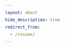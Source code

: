 ```yaml
---
layout: about   
hide_description: true  
redirect_from:  
  - /resume/  
---
```


<!-- <!DOCTYPE html> -->
<html lang="ko">
<head>
    <meta charset="UTF-8">
    <meta name="viewport" content="width=device-width, initial-scale=1.0">
    <title>GitHub Profile Page</title>
    <style>
        /* Reset and Base Styles */  
        * {  
            margin: 0;  
            padding: 0;  
            box-sizing: border-box;  
        }  

        /* CSS Variables from Design System */  
        :root {  
            /* Colors */  
            --color-neutral-0: #ffffff;  
            --color-neutral-1: #f6f8fa;  
            --color-neutral-2: #f1f3f4;  
            --color-neutral-3: #d0d7de;  
            --color-neutral-4: #afb8c1;  
            --color-neutral-5: #8c959f;  
            --color-neutral-6: #6e7781;  
            --color-neutral-7: #656d76;  
            --color-neutral-8: #24292f;  

            --color-accent-primary: #0969da;  
            --color-accent-secondary: #0550ae;  
            --color-success-primary: #1a7f37;  
            --color-success-secondary: #238636;  
            --color-attention-primary: #bf8700;  
            --color-orange-primary: #fd7e14;  

            --color-text-primary: #24292f;  
            --color-text-secondary: #656d76;  
            --color-text-muted: #6e7781;  
            --color-text-link: #0969da;  
            --color-text-link-hover: #0550ae;  

            --color-bg-default: #ffffff;  
            --color-bg-muted: #f6f8fa;  
            --color-bg-subtle: #f1f3f4;  

            --color-border-default: #d0d7de;  
            --color-border-muted: #f1f3f4;  
            --color-border-emphasis: #afb8c1;  

            /* Typography */  
            --font-family-system: -apple-system, BlinkMacSystemFont, "Segoe UI", Helvetica, Arial, sans-serif, "Apple Color Emoji", "Segoe UI Emoji", "Segoe UI Symbol";  

            /* Spacing */  
            --space-1: 4px;  
            --space-2: 8px;  
            --space-3: 12px;  
            --space-4: 16px;  
            --space-5: 20px;  
            --space-6: 24px;  
            --space-8: 32px;  
            --space-10: 40px;  
            --space-12: 48px;  
            --space-16: 64px;  

            /* Borders */  
            --border-radius-small: 3px;  
            --border-radius-medium: 6px;  
            --border-radius-large: 12px;  
            --border-radius-full: 50%;  

            /* Shadows */  
            --shadow-small: 0 1px 3px rgba(0,0,0,0.12);  
            --shadow-medium: 0 1px 3px rgba(0,0,0,0.1);  
            --shadow-focus: 0 0 0 3px rgba(9,105,218,0.3);  

            /* GitHub Contribution Colors */  
            --contrib-bg: #ebedf0;  
            --contrib-level-0: #ebedf0;  
            --contrib-level-1: #9be9a8;  
            --contrib-level-2: #40c463;  
            --contrib-level-3: #30a14e;  
            --contrib-level-4: #216e39;  
        }  

        body {  
            font-family: var(--font-family-system);  
            background-color: var(--color-bg-default);  
            color: var(--color-text-primary);  
            line-height: 1.5;  
            font-size: 16px;  
        }  

        /* Layout */  
        .container {  
            max-width: 1280px;  
            margin: 0 auto;  
            padding: 0 var(--space-6);  
        }  

        .header {  
            background-color: var(--color-neutral-8);  
            color: var(--color-neutral-0);  
            padding: var(--space-4) 0;  
            margin-bottom: var(--space-6);  
        }  

        .header-content {  
            display: flex;  
            align-items: center;  
            justify-content: space-between;  
        }  

        .logo {  
            font-size: 20px;  
            font-weight: 600;  
        }  

        .main-content {  
            display: grid;  
            grid-template-columns: 25% 75%;  
            gap: var(--space-6);  
            margin-bottom: var(--space-16);  
        }  

        /* Sidebar */  
        .sidebar {  
            padding-right: var(--space-6);  
        }  

        .profile-section {  
            margin-bottom: var(--space-8);  
        }  

        .avatar {  
            width: 296px;  
            height: 296px;  
            border-radius: var(--border-radius-full);  
            border: 1px solid var(--color-border-default);  
            background-color: var(--color-bg-muted);  
            display: flex;  
            align-items: center;  
            justify-content: center;  
            font-size: 50px;  
            color: var(--color-text-muted);  
            margin-bottom: var(--space-4);  
            overflow: hidden;  
        }  

        .avatar img {  
            width: 100%;  
            height: 100%;  
            object-fit: cover;  
            object-position: center 20%;  
            border-radius: var(--border-radius-full);  
        }  

        .profile-name {  
            font-size: 28px;  
            font-weight: 600;  
            color: var(--color-text-primary);  
            margin-bottom: var(--space-2);  
        }  

        .profile-stats {  
            margin: var(--space-4) 0;  
        }  

        .stat-item {  
            display: flex;  
            align-items: center;  
            margin-bottom: var(--space-1);  
            font-size: 16px;  
            color: var(--color-text-secondary);  
        }  

        .stat-value {  
            font-size: 16px;  
            color: var(--color-text-primary);  
            margin-bottom: var(--space-3);  
            margin-left: var(--space-6);  
            font-weight: 400;  
        }  

        .profile-link {  
            color: var(--color-text-link);  
            text-decoration: none;  
            transition: color 150ms ease-in-out;  
        }  

        .profile-link:hover {  
            color: var(--color-text-link-hover);  
            text-decoration: underline;  
        }  

        .stat-icon {  
            margin-right: var(--space-2);  
            width: 16px;  
            height: 16px;  
        }  

        /* GitHub Contribution Chart Styles */  
        .contribution-section {  
            margin-top: var(--space-6);  
            padding: var(--space-4);  
            background: var(--color-bg-muted);  
            border: 1px solid var(--color-border-default);  
            border-radius: var(--border-radius-medium);  
        }  

        .contribution-title {  
            font-size: 14px;  
            font-weight: 600;  
            color: var(--color-text-primary);  
            margin-bottom: var(--space-3);  
            display: flex;  
            align-items: center;  
            gap: var(--space-2);  
        }  

        .contribution-calendar {  
            border-spacing: 2px;  
            font-size: 10px;  
            border-collapse: separate;  
        }  

        .contribution-calendar td {  
            padding: 0;  
        }  

        .contrib-day {  
            width: 10px;  
            height: 10px;  
            border-radius: 2px;  
            background-color: var(--contrib-bg);  
        }  

        .contrib-day[data-level="0"] { background-color: var(--contrib-level-0); }  
        .contrib-day[data-level="1"] { background-color: var(--contrib-level-1); }  
        .contrib-day[data-level="2"] { background-color: var(--contrib-level-2); }  
        .contrib-day[data-level="3"] { background-color: var(--contrib-level-3); }  
        .contrib-day[data-level="4"] { background-color: var(--contrib-level-4); }  

        .contrib-month-label {  
            font-size: 10px;  
            color: var(--color-text-muted);  
            text-align: center;  
            padding: 0 var(--space-1);  
        }  

        .contrib-day-label {  
            font-size: 9px;  
            color: var(--color-text-muted);  
            text-align: right;  
            padding-right: var(--space-1);  
            line-height: 10px;  
        }  

        .contrib-legend {  
            display: flex;  
            align-items: center;  
            justify-content: flex-end;  
            margin-top: var(--space-2);  
            font-size: 11px;  
            color: var(--color-text-muted);  
            gap: var(--space-1);  
        }  

        .contrib-legend-item {  
            width: 10px;  
            height: 10px;  
            border-radius: 2px;  
        }  

        /* Main Content Area */  
        .content-area {  
            padding-left: var(--space-6);  
        }  

        .navigation {  
            border-bottom: 1px solid var(--color-border-default);  
            margin-bottom: var(--space-6);  
        }  

        .nav-tabs {  
            display: flex;  
            list-style: none;  
        }  

        .nav-tab {  
            margin-right: var(--space-8);  
        }  

        .nav-tab a {  
            display: block;  
            padding: var(--space-4) 0;  
            color: var(--color-text-secondary);  
            text-decoration: none;  
            font-size: 16px;  
            font-weight: 400;  
            border-bottom: 2px solid transparent;  
            transition: all 150ms ease-in-out;  
        }  

        .nav-tab a:hover {  
            color: var(--color-text-primary);  
        }  

        .nav-tab.active a {  
            color: var(--color-text-primary);  
            border-bottom-color: var(--color-orange-primary);  
            font-weight: 600;  
        }  

        .content-section {  
            margin-bottom: var(--space-8);  
        }  

        /* Grid Resume Layout */  
        .resume-grid {  
            display: grid;  
            grid-template-columns: repeat(2, 1fr);  
            gap: var(--space-4);  
            margin-top: var(--space-4);  
        }  

        .resume-card {  
            background-color: var(--color-bg-default);  
            border: 1px solid var(--color-border-default);  
            border-radius: var(--border-radius-medium);  
            padding: var(--space-4);  
            box-shadow: var(--shadow-small);  
        }  

        .skills-card {  
            grid-column: 1 / -1;  
        }  

        .card-title {  
            font-size: 18px;  
            font-weight: 600;  
            color: var(--color-text-primary);  
            margin-bottom: var(--space-4);  
            border-bottom: 1px solid var(--color-border-muted);  
            padding-bottom: var(--space-2);  
        }  

        .card-content {  
            font-size: 16px;  
        }  

        .item {  
            margin-bottom: var(--space-3);  
        }  

        .item:last-child {  
            margin-bottom: 0;  
        }  

        .item-title {  
            font-weight: 600;  
            color: var(--color-text-primary);  
            margin-bottom: var(--space-1);  
        }  

        .item-desc {  
            color: var(--color-text-secondary);  
            font-size: 15px;  
            margin-bottom: var(--space-1);  
        }  

        .item-skills {  
            color: var(--color-text-muted);  
            font-size: 14px;  
        }  

        .cert-group {  
            margin-bottom: var(--space-4);  
        }  

        .cert-group:last-child {  
            margin-bottom: 0;  
        }  

        .cert-category {  
            font-weight: 600;  
            color: var(--color-text-primary);  
            margin-bottom: var(--space-2);  
        }  

        .cert-items {  
            display: flex;  
            flex-direction: column;  
            gap: var(--space-1);  
        }  

        .cert-items li {  
            color: var(--color-text-secondary);  
            font-size: 15px;  
        }  
        
        .skills-table {  
            width: 100%;  
            border-collapse: collapse;  
            font-size: 15px;  
        }  

        .skills-table th,  
        .skills-table td {  
            padding: var(--space-2) var(--space-3);  
            text-align: left;  
            border-bottom: 1px solid var(--color-border-muted);  
        }  

        .skills-table th {  
            background-color: var(--color-bg-muted);  
            font-weight: 600;  
            color: var(--color-text-primary);  
        }  

        .skills-table td {  
            color: var(--color-text-secondary);  
        }  

        .skill-primary {  
            color: var(--color-accent-primary);  
            font-weight: 600;  
        }  

        /* Project Section Styles */  
        .project-list {  
            display: flex;  
            flex-direction: column;  
            gap: var(--space-4);  
        }  

        .project-card {  
            display: grid;  
            grid-template-columns: 150px 1fr;  
            gap: var(--space-4);  
            border: 1px solid var(--color-border-default);  
            padding: var(--space-4);  
            border-radius: var(--border-radius-medium);  
            box-shadow: var(--shadow-small);  
            align-items: flex-start;  
        }  

        .project-image img {  
            width: 100%;  
            height: auto;  
            border-radius: var(--border-radius-medium);  
            border: 1px solid var(--color-border-muted);  
        }  

        .project-details h3 {  
            font-size: 18px;  
            font-weight: 600;  
            margin-bottom: var(--space-2);  
        }  

        .project-details p {  
            font-size: 15px;  
            color: var(--color-text-secondary);  
            margin-bottom: var(--space-1);  
        }  
        
        .project-links {  
            margin-top: var(--space-3);  
            display: flex;  
            gap: var(--space-4);  
        }  

        .project-link {  
            font-size: 14px;  
            font-weight: 500;  
            color: var(--color-text-link);  
            text-decoration: none;  
            transition: color 150ms ease-in-out;  
        }  
        
        .project-link:hover {  
            color: var(--color-text-link-hover);  
            text-decoration: underline;  
        }  

        /* Cover Letter Section */  
        .cover-letter-card {  
             background-color: var(--color-bg-default);  
            border: 1px solid var(--color-border-default);  
            border-radius: var(--border-radius-medium);  
            padding: var(--space-8);  
            box-shadow: var(--shadow-small);  
        }  
        .cover-letter-card h3 {  
            font-size: 22px;  
            font-weight: 600;  
            margin-bottom: var(--space-2);  
        }  
        .cover-letter-card h4 {  
            font-size: 18px;  
            font-weight: 600;  
            margin-top: var(--space-6);  
            margin-bottom: var(--space-3);  
            padding-bottom: var(--space-2);  
            border-bottom: 1px solid var(--color-border-muted);  
        }  
        .cover-letter-card p {  
            font-size: 16px;  
            line-height: 1.7;  
            color: var(--color-text-secondary);  
            margin-bottom: var(--space-4);  
        }  

        /* Responsive Design */  
        @media (max-width: 996px) {  
            .main-content {  
                grid-template-columns: 1fr;  
                gap: var(--space-4);  
            }  

            .sidebar {  
                padding-right: 0;  
            }  

            .content-area {  
                padding-left: 0;  
            }  

            .avatar {  
                width: 80px;  
                height: 80px;  
                font-size: 26px;  
                margin-bottom: var(--space-2);  
            }  

            .avatar img {  
                width: 100%;  
                height: 100%;  
                object-fit: cover;  
                object-position: center 20%;  
            }  

            .profile-section {  
                display: flex;  
                align-items: center;  
                gap: var(--space-4);  
                margin-bottom: var(--space-6);  
            }  

            .profile-info {  
                flex: 1;  
            }  

            .nav-tabs {  
                overflow-x: auto;  
            }  

            .resume-grid {  
                grid-template-columns: 1fr;  
            }  
            
            .skills-card {  
                grid-column: 1;  
            }  

            .contribution-section {  
                overflow-x: auto;  
            }  
        }  

        @media (max-width: 480px) {  
            .container {  
                padding: 0 var(--space-3);  
            }  

            .profile-section {  
                flex-direction: column;  
                text-align: center;  
            }  

            .nav-tab {  
                margin-right: var(--space-4);  
            }  

            .project-card {  
                grid-template-columns: 1fr;  
            }  
        }  
    </style>
</head>
<body>
    <!-- Header -->
    <header class="header">
        <div class="container">
            <div class="header-content">
                <div class="logo">InHub</div>
            </div>
        </div>
    </header>

    <!-- Main Container -->
    <div class="container">
        <div class="main-content">
            <!-- Sidebar -->
            <aside class="sidebar">
                <div class="profile-section">
                    <div class="avatar"><img src="/assets/img/blog/서인영 사진.jpg" alt="프로필 사진" onerror="this.onerror=null;this.src='https://placehold.co/296x296/EFEFEF/333333?text=Image+Not+Found';"/></div>
                    <div class="profile-info">
                        <h1 class="profile-name">서인영</h1>
                        <hr>
                        <div class="profile-stats">
                            <div class="stat-item">
                                <span class="stat-icon">🎂</span>
                                <span><strong>생년월일</strong></span>
                            </div>
                            <div class="stat-value">1999.12.29</div>
                            
                            <div class="stat-item">
                                <span class="stat-icon">✉️</span>
                                <span><strong>이메일</strong></span>
                            </div>
                            <div class="stat-value"><a href="mailto:dlsdud9098@naver.com" class="profile-link">dlsdud9098@naver.com</a></div>
                            
                            <div class="stat-item">
                                <span class="stat-icon">🐱</span>
                                <span><strong>깃허브</strong></span>
                            </div>
                            <div class="stat-value"><a href="https://github.com/dlsdud9098" target="_blank" class="profile-link">github.com/dlsdud9098</a></div>
                            
                            <div class="stat-item">
                                <span class="stat-icon">💾</span>
                                <span><strong>블로그</strong></span>
                            </div>
                            <div class="stat-value"><a href="https://velog.io/@dlsdud9098" target="_blank" class="profile-link">dlsdud9098/velog.io</a></div>
                        </div>

                        <!-- GitHub Contribution Chart -->
                        <div class="contribution-section" align="center">
                            <div class="contribution-title">
                                <span>🌿</span>
                                최근 3개월 잔디 현황  
                            </div>
                            <table class="contribution-calendar">
                                <thead>
                                    <tr>
                                        <td></td>
                                        <td class="contrib-month-label" colspan="4">May</td>
                                        <td class="contrib-month-label" colspan="5">Jun</td>
                                        <td class="contrib-month-label" colspan="4">Jul</td>
                                    </tr>
                                </thead>
                                <tbody>
                                    <!-- Sunday -->
                                    <tr>
                                        <td class="contrib-day-label">Sun</td>
                                        <td><div class="contrib-day" data-level="1"></div></td>
                                        <td><div class="contrib-day" data-level="1"></div></td>
                                        <td><div class="contrib-day" data-level="1"></div></td>
                                        <td><div class="contrib-day" data-level="1"></div></td>
                                        <td><div class="contrib-day" data-level="1"></div></td>
                                        <td><div class="contrib-day" data-level="0"></div></td>
                                        <td><div class="contrib-day" data-level="0"></div></td>
                                        <td><div class="contrib-day" data-level="1"></div></td>
                                        <td><div class="contrib-day" data-level="1"></div></td>
                                        <td><div class="contrib-day" data-level="1"></div></td>
                                        <td><div class="contrib-day" data-level="0"></div></td>
                                        <td><div class="contrib-day" data-level="1"></div></td>
                                        <td><div class="contrib-day" data-level="1"></div></td>
                                    </tr>
                                    <!-- Monday -->
                                    <tr>
                                        <td class="contrib-day-label">Mon</td>
                                        <td><div class="contrib-day" data-level="1"></div></td>
                                        <td><div class="contrib-day" data-level="2"></div></td>
                                        <td><div class="contrib-day" data-level="1"></div></td>
                                        <td><div class="contrib-day" data-level="1"></div></td>
                                        <td><div class="contrib-day" data-level="1"></div></td>
                                        <td><div class="contrib-day" data-level="0"></div></td>
                                        <td><div class="contrib-day" data-level="1"></div></td>
                                        <td><div class="contrib-day" data-level="1"></div></td>
                                        <td><div class="contrib-day" data-level="1"></div></td>
                                        <td><div class="contrib-day" data-level="1"></div></td>
                                        <td><div class="contrib-day" data-level="1"></div></td>
                                        <td><div class="contrib-day" data-level="1"></div></td>
                                        <td><div class="contrib-day" data-level="1"></div></td>
                                    </tr>
                                    <!-- Tuesday -->
                                    <tr>
                                        <td class="contrib-day-label">Tue</td>
                                        <td><div class="contrib-day" data-level="0"></div></td>
                                        <td><div class="contrib-day" data-level="1"></div></td>
                                        <td><div class="contrib-day" data-level="1"></div></td>
                                        <td><div class="contrib-day" data-level="1"></div></td>
                                        <td><div class="contrib-day" data-level="1"></div></td>
                                        <td><div class="contrib-day" data-level="0"></div></td>
                                        <td><div class="contrib-day" data-level="1"></div></td>
                                        <td><div class="contrib-day" data-level="2"></div></td>
                                        <td><div class="contrib-day" data-level="1"></div></td>
                                        <td><div class="contrib-day" data-level="2"></div></td>
                                        <td><div class="contrib-day" data-level="1"></div></td>
                                        <td><div class="contrib-day" data-level="2"></div></td>
                                        <td><div class="contrib-day" data-level="1"></div></td>
                                    </tr>
                                    <!-- Wednesday -->
                                    <tr>
                                        <td class="contrib-day-label">Wed</td>
                                        <td><div class="contrib-day" data-level="2"></div></td>
                                        <td><div class="contrib-day" data-level="1"></div></td>
                                        <td><div class="contrib-day" data-level="1"></div></td>
                                        <td><div class="contrib-day" data-level="0"></div></td>
                                        <td><div class="contrib-day" data-level="1"></div></td>
                                        <td><div class="contrib-day" data-level="0"></div></td>
                                        <td><div class="contrib-day" data-level="2"></div></td>
                                        <td><div class="contrib-day" data-level="2"></div></td>
                                        <td><div class="contrib-day" data-level="1"></div></td>
                                        <td><div class="contrib-day" data-level="2"></div></td>
                                        <td><div class="contrib-day" data-level="1"></div></td>
                                        <td><div class="contrib-day" data-level="1"></div></td>
                                    </tr>
                                    <!-- Thursday -->
                                    <tr>
                                        <td class="contrib-day-label">Thu</td>
                                        <td><div class="contrib-day" data-level="1"></div></td>
                                        <td><div class="contrib-day" data-level="1"></div></td>
                                        <td><div class="contrib-day" data-level="1"></div></td>
                                        <td><div class="contrib-day" data-level="0"></div></td>
                                        <td><div class="contrib-day" data-level="1"></div></td>
                                        <td><div class="contrib-day" data-level="1"></div></td>
                                        <td><div class="contrib-day" data-level="1"></div></td>
                                        <td><div class="contrib-day" data-level="1"></div></td>
                                        <td><div class="contrib-day" data-level="1"></div></td>
                                        <td><div class="contrib-day" data-level="1"></div></td>
                                        <td><div class="contrib-day" data-level="1"></div></td>
                                        <td><div class="contrib-day" data-level="2"></div></td>
                                    </tr>
                                    <!-- Friday -->
                                    <tr>
                                        <td class="contrib-day-label">Fri</td>
                                        <td><div class="contrib-day" data-level="1"></div></td>
                                        <td><div class="contrib-day" data-level="1"></div></td>
                                        <td><div class="contrib-day" data-level="2"></div></td>
                                        <td><div class="contrib-day" data-level="0"></div></td>
                                        <td><div class="contrib-day" data-level="0"></div></td>
                                        <td><div class="contrib-day" data-level="1"></div></td>
                                        <td><div class="contrib-day" data-level="1"></div></td>
                                        <td><div class="contrib-day" data-level="1"></div></td>
                                        <td><div class="contrib-day" data-level="0"></div></td>
                                        <td><div class="contrib-day" data-level="2"></div></td>
                                        <td><div class="contrib-day" data-level="1"></div></td>
                                        <td><div class="contrib-day" data-level="1"></div></td>
                                    </tr>
                                    <!-- Saturday -->
                                    <tr>
                                        <td class="contrib-day-label">Sat</td>
                                        <td><div class="contrib-day" data-level="1"></div></td>
                                        <td><div class="contrib-day" data-level="1"></div></td>
                                        <td><div class="contrib-day" data-level="0"></div></td>
                                        <td><div class="contrib-day" data-level="0"></div></td>
                                        <td><div class="contrib-day" data-level="0"></div></td>
                                        <td><div class="contrib-day" data-level="1"></div></td>
                                        <td><div class="contrib-day" data-level="0"></div></td>
                                        <td><div class="contrib-day" data-level="1"></div></td>
                                        <td><div class="contrib-day" data-level="1"></div></td>
                                        <td><div class="contrib-day" data-level="1"></div></td>
                                        <td><div class="contrib-day" data-level="1"></div></td>
                                        <td><div class="contrib-day" data-level="1"></div></td>
                                    </tr>
                                </tbody>
                            </table>
                            
                        </div>
                    </div>
                </div>
            </aside>

            <!-- Main Content Area -->
            <main class="content-area">
                <!-- Navigation -->
                <nav class="navigation">
                    <ul class="nav-tabs">
                        <li class="nav-tab active"><a href="#overview">개요</a></li>
                        <li class="nav-tab"><a href="#repositories">프로젝트</a></li>
                        <li class="nav-tab"><a href="#projects">자기소개서</a></li>
                    </ul>
                </nav>

                <!-- Resume Overview -->
                <section class="content-section">
                    <div class="resume-grid">
                        <!-- Education -->
                        <div class="resume-card">
                            <h2 class="card-title">🏫 학력</h2>
                            <div class="card-content">
                                <div class="item">
                                    <div class="item-title">건국대학교(충주) 졸업</div>
                                    <li>소프트웨어학과 (2018.03 ~ 2025.02)</li>
                                </div>
                                <div class="item">
                                    <div class="item-title">덕수고등학교 졸업</div>
                                    <li>컴퓨터과 (2015.03 ~ 2018.02)</li>
                                </div>
                            </div>
                            <br>
                            <h2 class="card-title">🎒 활동</h2>
                            <div class="card-content">
                                <div class="item">
                                    <div class="item-title">데이터 AI 개발자</div>
                                    <li>서울청년취업사관학교 (2025.05 ~ 진행중)</li>
                                    <li>Python, MySQL, Git</li>
                                </div>
                                <div class="item">
                                    <div class="item-title">세미콜론</div>
                                    <li>고등학교 교내 동아리</li>
                                    <li>Android, Java</li>
                                </div>
                            </div>
                        </div>

                        <!-- Certificates -->
                        <div class="resume-card">
                            <h2 class="card-title">🧾 자격증</h2>
                            <div class="card-content">
                                <div class="cert-group">
                                    <div class="cert-category">Docs:</div>
                                    <div>
                                        <li>Office Excel® 2010 (2018)</li>
                                        <li>Office PowerPoint® 2010 (2018)</li>
                                        <li>ITQ 아래한글 A등급 (2015)</li>
                                        <li>ITQ 한글파워포인트 B등급 (2015)</li>
                                        <li>IT PLUS LEVEL 4 (2017)</li>
                                    </div>
                                </div>
                                <div class="cert-group">
                                    <div class="cert-category">Develop:</div>
                                    <div>
                                        <li>정보처리기사 (필기) (2025)</li>
                                        <li>ADsP (2024)</li>
                                        <li>정보처리기능사 (2017)</li>
                                        <li>GTQ 2급 (2015)</li>
                                    </div>
                                </div>
                                <div class="cert-group">
                                    <div class="cert-category">etc:</div>
                                    <div>
                                        <li>2종 보통 (2020)</li>
                                    </div>
                                </div>
                            </div>
                        </div>

                        <!-- Skills -->
                        <div class="resume-card skills-card">
                            <h2 class="card-title">⛏️ 스킬</h2>
                            <div class="card-content">
                                <table class="skills-table">
                                    <thead>
                                        <tr>
                                            <th>분류</th>
                                            <th>주요 스킬</th>
                                            <th>사용 경험</th>
                                        </tr>
                                    </thead>
                                    <tbody>
                                        <tr>
                                            <td>🔤 Language</td>
                                            <td class="skill-primary">Python</td>
                                            <td>C/C++, JavaScript, Java, R, Swift</td>
                                        </tr>
                                        <tr>
                                            <td>⚙️ Backend</td>
                                            <td>-</td>
                                            <td>Flask, Django</td>
                                        </tr>
                                        <tr>
                                            <td>🎨 Frontend</td>
                                            <td>-</td>
                                            <td>React, Html5, CSS, Flutter, Astro</td>
                                        </tr>
                                        <tr>
                                            <td>🗄️ Database</td>
                                            <td class="skill-primary">MySQL</td>
                                            <td>MongoDB</td>
                                        </tr>
                                        <tr>
                                            <td>🔧 DevOps</td>
                                            <td class="skill-primary">Git, GitHub, Ubuntu</td>
                                            <td>Orange, Docker</td>
                                        </tr>
                                    </tbody>
                                </table>
                            </div>
                        </div>
                    </div>
                </section>

                <!-- Projects Section -->
                <section class="content-section">
                    <h2 class="card-title" style="font-size: 20px; margin-bottom: var(--space-4);">🚀 프로젝트</h2>
                    <div class="project-list">
                        <!-- Project 1 -->
                        <div class="project-card">
                            <div class="project-image">
                                <img src="https://placehold.co/150x150/E2E8F0/4A5568?text=Project+1" alt="웹툰, 소설 추천 사이트">
                            </div>
                            <div class="project-details">
                                <h3>웹툰, 소설 추천 사이트</h3>
                                <p><strong>개요:</strong> 사용자 취향을 분석하여 웹툰과 소설을 추천하는 플랫폼입니다.</p>
                                <p><strong>개발 인원:</strong> 4명</p>
                                <p><strong>개발 일자:</strong> 2024.03 - 2024.05</p>
                                <div class="project-links">
                                    <a href="#" class="project-link">자세히 보기</a>
                                    <a href="#" class="project-link">깃허브 보기</a>
                                </div>
                            </div>
                        </div>
                        <!-- Project 2 -->
                        <div class="project-card">
                            <div class="project-image">
                                <img src="https://placehold.co/150x150/CBD5E0/4A5568?text=Project+2" alt="가상 염색 시뮬레이터">
                            </div>
                            <div class="project-details">
                                <h3>가상 염색 시뮬레이터</h3>
                                <p><strong>개요:</strong> AI를 활용하여 사용자 사진에 다양한 헤어 컬러를 적용해보는 시뮬레이터입니다.</p>
                                <p><strong>개발 인원:</strong> 1명 (개인 프로젝트)</p>
                                <p><strong>개발 일자:</strong> 2024.01 - 2024.02</p>
                                <div class="project-links">
                                    <a href="#" class="project-link">자세히 보기</a>
                                    <a href="#" class="project-link">깃허브 보기</a>
                                </div>
                            </div>
                        </div>
                         <!-- Project 3 -->
                        <div class="project-card">
                            <div class="project-image">
                                <img src="https://placehold.co/150x150/BEE3F8/2D3748?text=Project+3" alt="영상 질감 바꾸기">
                            </div>
                            <div class="project-details">
                                <h3>영상 질감 바꾸기</h3>
                                <p><strong>개요:</strong> 영상에 유화, 수채화 등 예술적인 질감을 적용하는 프로그램입니다.</p>
                                <p><strong>개발 인원:</strong> 1명 (개인 프로젝트)</p>
                                <p><strong>개발 일자:</strong> 2023.11 - 2023.12</p>
                                <div class="project-links">
                                    <a href="#" class="project-link">자세히 보기</a>
                                    <a href="#" class="project-link">깃허브 보기</a>
                                </div>
                            </div>
                        </div>
                    </div>
                </section>
                
                <!-- Cover Letter Section -->
                <!-- <section class="content-section">
                    <h2 class="card-title" style="font-size: 20px; margin-bottom: var(--space-4);">📝 자기소개서</h2>
                    <div class="cover-letter-card">                        
                        <h3>기술로 더 안전한 세상을 만드는 TISC의 비전에 동참하고 싶습니다.</h3>
                        <hr>
                        <p>대학교 3학년, ChatGPT를 통해 AI가 인간의 삶을 혁신할 무한한 잠재력을 목격하며 AI/ML 엔지니어의 꿈을 키웠습니다. 기술 자체에 대한 호기심을 넘어, AI 기술로 실제 세상의 문제를 해결하고 가치를 창출하는 개발자가 되겠다는 명확한 목표를 세웠습니다. 이러한 저의 비전은 3D LiDAR와 카메라의 센서 퓨전 기술을 통해 스마트시티와 산업 현장의 안전을 책임지는 (주)티아이에스씨(TISC)의 방향성과 정확히 일치합니다.</p>
                        <p>특히 악천후 속에서도 객체 인식의 신뢰성을 획기적으로 높인 'LiCas' 솔루션과, 교통 데이터를 분석하여 보행자의 안전을 지키는 'MaRu' 솔루션에 깊은 감명을 받았습니다. 이는 제가 이미지, 음성, 텍스트 등 다양한 데이터를 다루는 멀티모달 AI 프로젝트들을 진행하며 추구해온 '다양한 정보의 융합을 통한 문제 해결'이라는 가치와 맞닿아 있습니다. TISC의 독보적인 엣지 AI 기술력에 저의 성장 잠재력을 더하여, 기술로 더 안전하고 효율적인 사회를 만드는 여정에 함께하고 싶어 지원하게 되었습니다.</p>
                        <br>
                        <h3>문제의 본질을 파고드는 집요함과 시스템 최적화 경험</h3>
                        <hr>
                        <p>저는 주어진 과제를 해결하는 것을 넘어, 문제의 본질을 파고들어 더 나은 결과를 만드는 과정을 즐깁니다. 두 가지 핵심 프로젝트 경험을 통해 저의 문제 해결 능력과 시스템 최적화 역량을 증명하고 싶습니다.</p>
                        <p><strong>첫째, 포기하지 않는 집요함으로 영상의 완성도를 높인 경험이 있습니다.</strong><br>Stable Diffusion을 활용해 동영상을 변환하는 프로젝트에서, 인물의 표정이 어색하게 변하는 문제에 직면했습니다. 프로젝트 기한과 이미 확보된 결과물을 고려하면 타협할 수도 있었지만, 더 높은 완성도를 위해 문제 해결에 매달렸습니다. 먼저 'EbSynth'라는 도구를 적용해 보았으나, 눈을 감았다 뜨는 장면에서 여전히 한계가 있었습니다. 이에 안주하지 않고, 영상의 모든 프레임을 분석해 '눈 크기'를 기준으로 눈을 뜨고 있는 프레임을 자동 선별하고, 이를 눈 감은 구간에 '추가 키프레임'으로 삽입하는 로직을 직접 구현했습니다. 그 결과, 인물의 눈 깜빡임과 표정 변화가 훨씬 자연스러워진 결과물을 얻을 수 있었습니다. 이 경험을 통해 문제의 본질을 파고들어 해결책을 찾아낼 때 비로소 기술적 성장을 이룰 수 있다는 것을 배웠습니다.</p>
                        <p><strong>둘째, 점진적 개선을 통해 데이터 수집 성능을 2배 향상시킨 경험이 있습니다.</strong><br>대규모 데이터 수집 프로젝트 초기, Selenium 기반의 동적 크롤러는 5시간 이상의 실행 시간이 소요되었습니다. 저는 이 비효율을 개선하기 위해 첫 단계로 Playwright를 도입하여 실행 시간을 2~3시간으로 단축했습니다. 여기서 멈추지 않고, 브라우저의 cURL 요청을 분석하여 UI 렌더링 과정을 생략하고 API를 직접 호출하는 방식으로 변경했습니다. 이 접근법을 통해 최종 실행 시간을 1~2시간으로 단축하며 약 2배 이상의 성능 개선을 이뤄냈습니다. 이 과정은 제한된 자원 내에서 최고의 효율을 추구해야 하는 엣지 컴퓨팅 환경에 대한 저의 높은 이해도와 시스템 최적화 역량을 보여주는 경험이라고 생각합니다.</p>
                        <p>이 외에도 이미지 분류, AI 가수, 소설 장르 예측 등 다양한 미니 프로젝트를 통해 이미지, 음성, 텍스트 데이터를 다루는 멀티모달 AI에 대한 폭넓은 시야와 실무 경험을 갖추었습니다.</p>
                        <br>
                        <h3>이론적 갈증을 성장의 동력으로 삼는 개발자</h3>
                        <hr>
                        <p>저는 혼자서 프로젝트를 진행하며 아이디어를 빠르게 구현하는 능력을 길렀지만, 이 과정에서 '왜 이 코드를 사용해야 하는가'에 대한 이론적 깊이의 부족함을 절감했습니다. 단순히 기능을 구현하는 것을 넘어, 기술의 근본 원리를 이해하고 싶다는 갈증은 저를 청년취업사관학교 인공지능 부트캠프로 이끌었습니다.</p>
                        <p>부트캠프에서 컴퓨터 비전, 딥러닝의 이론적 토대를 견고히 다지고, 다양한 팀 프로젝트를 통해 동료와 협업하며 시너지를 창출하는 방법을 배우고 있습니다. 특히, 저의 부족함을 솔직하게 인정하고 이를 해결하기 위해 주도적으로 학습 환경에 뛰어든 경험은, 저의 가장 큰 강점인 '지속적인 학습을 수용하는 적응력'과 '성장 잠재력'을 보여준다고 생각합니다. TISC의 일원으로서 3D 포인트 클라우드 처리, 센서 퓨전과 같은 새로운 기술 분야에 직면했을 때, 두려움 없이 학습하고 빠르게 적응하여 팀에 기여할 수 있다고 자신합니다.</p>
                        <br>
                        <h3>TISC의 엣지 AI 솔루션에 기여하고 함께 성장하겠습니다.</h3>
                        <hr>
                        <p>TISC에 입사하게 된다면, 저의 시스템 최적화 경험과 문제 해결 능력을 바탕으로 회사의 기술 발전에 기여하고 싶습니다.</p>
                        <p>단기적으로는 TISC의 3D 포인트 클라우드 처리 파이프라인과 데이터셋을 빠르게 학습하고, 저의 모델 경량화 및 최적화 경험을 살려 '7EYE'와 'LiCas' 솔루션의 엣지 디바이스 연산 효율을 개선하는 데 기여하겠습니다.</p>
                        <p>장기적으로는 스마트시티 환경에서 수집된 시계열 데이터를 바탕으로 보행자의 동선과 행동을 예측하는 모델을 개발하여, 'MaRu' 솔루션이 단순한 사후 관제를 넘어 사고를 미연에 방지하는 '예측 AI 시스템'으로 발전하는 데 핵심적인 역할을 수행하고 싶습니다.</p>
                        <p>대표님의 메시지에서 "발전의 길은 절대 일직선이 아니다"라는 문구를 인상 깊게 보았습니다. 저 또한 수많은 기술적 난관과 실패를 성장의 발판으로 삼아왔습니다. TISC에서 끊임없이 도전하고 동료들과 함께 장애물을 극복하며, '3D 인지 기술을 통한 스마트 사회 구축'이라는 비전을 함께 실현해나가는 개발자가 되겠습니다.</p>
                    </div>
                </section> -->
            </main>
        </div>
    </div>

    <script>
        // Tab navigation functionality  
        function initializeNavigation() {  
            const tabs = document.querySelectorAll('.nav-tab a');  
            tabs.forEach(tab => {  
                tab.addEventListener('click', (e) => {  
                    e.preventDefault();  
                    
                    // Remove active class from all tabs  
                    document.querySelectorAll('.nav-tab').forEach(t => t.classList.remove('active'));  
                    
                    // Add active class to clicked tab  
                    tab.closest('.nav-tab').classList.add('active');  
                });  
            });  
        }  

        // Initialize functionality  
        document.addEventListener('DOMContentLoaded', () => {  
            initializeNavigation();  
        });  
    </script>
</body>
</html>